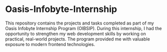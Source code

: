 # Oasis-Infobyte-Internship
This repository contains the projects and tasks completed as part of my Oasis Infobyte Internship Program (OIBSIP). During this internship, I had the opportunity to strengthen my web development skills by working on practical, real-world projects. The program provided me with valuable exposure to modern frontend technologies.
